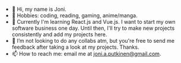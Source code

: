 - 👋 Hi, my name is Joni.
- 👀 Hobbies: coding, reading, gaming, anime/manga.
- 🌱 Currently I'm learning React.js and Vue.js.
  I want to start my own software business one day. Until then, I'll try to make new projects consistently and add my projects here.
- 💞️ I’m not looking to do any collabs atm, but you're free to send me feedback after taking a look at my projects. Thanks.
- 📫 How to reach me: email me at joni.a.putkinen@gmail.com.

<!---
Eyesore123/Eyesore123 is a ✨ special ✨ repository because its `README.md` (this file) appears on your GitHub profile.
You can click the Preview link to take a look at your changes.
--->
